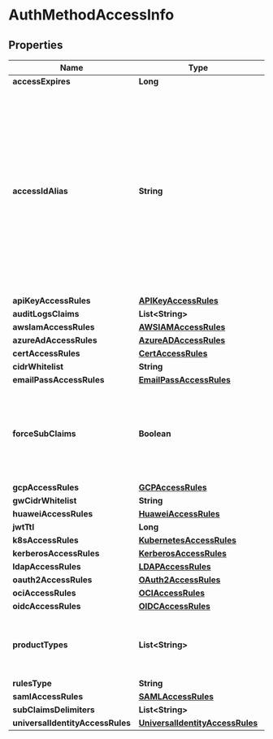 

# AuthMethodAccessInfo


## Properties

Name | Type | Description | Notes
------------ | ------------- | ------------- | -------------
**accessExpires** | **Long** |  |  [optional]
**accessIdAlias** | **String** | for accounts where AccessId holds encrypted email this field will hold generated AccessId, for accounts based on regular AccessId it will be equal to accessId itself |  [optional]
**apiKeyAccessRules** | [**APIKeyAccessRules**](APIKeyAccessRules.md) |  |  [optional]
**auditLogsClaims** | **List&lt;String&gt;** |  |  [optional]
**awsIamAccessRules** | [**AWSIAMAccessRules**](AWSIAMAccessRules.md) |  |  [optional]
**azureAdAccessRules** | [**AzureADAccessRules**](AzureADAccessRules.md) |  |  [optional]
**certAccessRules** | [**CertAccessRules**](CertAccessRules.md) |  |  [optional]
**cidrWhitelist** | **String** |  |  [optional]
**emailPassAccessRules** | [**EmailPassAccessRules**](EmailPassAccessRules.md) |  |  [optional]
**forceSubClaims** | **Boolean** | if true the role associated with this auth method must include sub claims |  [optional]
**gcpAccessRules** | [**GCPAccessRules**](GCPAccessRules.md) |  |  [optional]
**gwCidrWhitelist** | **String** |  |  [optional]
**huaweiAccessRules** | [**HuaweiAccessRules**](HuaweiAccessRules.md) |  |  [optional]
**jwtTtl** | **Long** |  |  [optional]
**k8sAccessRules** | [**KubernetesAccessRules**](KubernetesAccessRules.md) |  |  [optional]
**kerberosAccessRules** | [**KerberosAccessRules**](KerberosAccessRules.md) |  |  [optional]
**ldapAccessRules** | [**LDAPAccessRules**](LDAPAccessRules.md) |  |  [optional]
**oauth2AccessRules** | [**OAuth2AccessRules**](OAuth2AccessRules.md) |  |  [optional]
**ociAccessRules** | [**OCIAccessRules**](OCIAccessRules.md) |  |  [optional]
**oidcAccessRules** | [**OIDCAccessRules**](OIDCAccessRules.md) |  |  [optional]
**productTypes** | **List&lt;String&gt;** | List of product types this auth method will be in use of |  [optional]
**rulesType** | **String** |  |  [optional]
**samlAccessRules** | [**SAMLAccessRules**](SAMLAccessRules.md) |  |  [optional]
**subClaimsDelimiters** | **List&lt;String&gt;** |  |  [optional]
**universalIdentityAccessRules** | [**UniversalIdentityAccessRules**](UniversalIdentityAccessRules.md) |  |  [optional]



